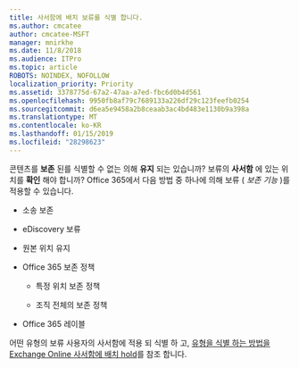 ```yaml
---
title: 사서함에 배치 보류를 식별 합니다.
ms.author: cmcatee
author: cmcatee-MSFT
manager: mnirkhe
ms.date: 11/8/2018
ms.audience: ITPro
ms.topic: article
ROBOTS: NOINDEX, NOFOLLOW
localization_priority: Priority
ms.assetid: 3378775d-67a2-47aa-a7ed-fbc6d0b4d561
ms.openlocfilehash: 9950fb8af79c7689133a226df29c123feefb0254
ms.sourcegitcommit: d6ea5e9458a2b8ceaab3ac4bd483e1130b9a398a
ms.translationtype: MT
ms.contentlocale: ko-KR
ms.lasthandoff: 01/15/2019
ms.locfileid: "28298623"
---
```

콘텐츠를 **보존** 된를 식별할 수 없는 의해 **유지** 되는 있습니까? 보류의 **사서함** 에 있는 위치를 **확인** 해야 합니까? Office 365에서 다음 방법 중 하나에 의해 보류 ( *보존 기능* )를 적용할 수 있습니다. 
  
- 소송 보존 
    
- eDiscovery 보류
    
- 원본 위치 유지
    
- Office 365 보존 정책 
    
  - 특정 위치 보존 정책
    
  - 조직 전체의 보존 정책
    
- Office 365 레이블
    
어떤 유형의 보류 사용자의 사서함에 적용 되 식별 하 고, [유형을 식별 하는 방법을 Exchange Online 사서함에 배치 hold](https://docs.microsoft.com/en-us/office365/securitycompliance/identify-a-hold-on-an-exchange-online-mailbox)를 참조 합니다.
  

